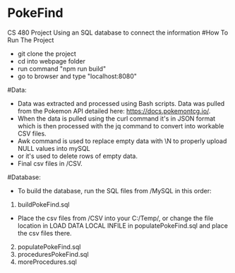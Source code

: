 # PokeFind
CS 480 Project Using an SQL database to connect the information
#How To Run The Project
  - git clone the project
  - cd into webpage folder
  - run command "npm run build"
  - go to browser and type "localhost:8080"


#Data:
  - Data was extracted and processed using Bash scripts. Data was pulled from the Pokemon API detailed here: https://docs.pokemontcg.io/.
  - When the data is pulled using the curl command it's in JSON format which is then processed with the jq command to convert into workable CSV files. 
  - Awk command is used to replace empty data with \N to properly upload NULL values into mySQL 
  - or it's used to delete rows of empty data.
  - Final csv files in /CSV.

#Database:
  - To build the database, run the SQL files from /MySQL in this order:
  1. buildPokeFind.sql
  - Place the csv files from /CSV into your C:/Temp/, or change the file location in LOAD DATA LOCAL INFILE in populatePokeFind.sql and place the csv files there.
  2. populatePokeFind.sql
  3. proceduresPokeFind.sql
  4. moreProcedures.sql

